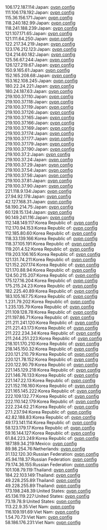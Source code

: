 106.172.187.114:Japan: [ovpn config](vpn/106_172_187_114.ovpn)  
111.106.178.192:Japan: [ovpn config](vpn/111_106_178_192.ovpn)  
115.36.156.171:Japan: [ovpn config](vpn/115_36_156_171.ovpn)  
118.240.182.99:Japan: [ovpn config](vpn/118_240_182_99.ovpn)  
118.241.188.239:Japan: [ovpn config](vpn/118_241_188_239.ovpn)  
121.107.171.65:Japan: [ovpn config](vpn/121_107_171_65.ovpn)  
121.111.64.250:Japan: [ovpn config](vpn/121_111_64_250.ovpn)  
122.217.34.219:Japan: [ovpn config](vpn/122_217_34_219.ovpn)  
123.176.212.123:Japan: [ovpn config](vpn/123_176_212_123.ovpn)  
124.214.60.182:Japan: [ovpn config](vpn/124_214_60_182.ovpn)  
125.56.67.244:Japan: [ovpn config](vpn/125_56_67_244.ovpn)  
126.127.219.67:Japan: [ovpn config](vpn/126_127_219_67.ovpn)  
150.9.165.61:Japan: [ovpn config](vpn/150_9_165_61.ovpn)  
152.165.208.68:Japan: [ovpn config](vpn/152_165_208_68.ovpn)  
153.162.108.245:Japan: [ovpn config](vpn/153_162_108_245.ovpn)  
180.22.24.221:Japan: [ovpn config](vpn/180_22_24_221.ovpn)  
180.24.187.63:Japan: [ovpn config](vpn/180_24_187_63.ovpn)  
219.100.37.110:Japan: [ovpn config](vpn/219_100_37_110.ovpn)  
219.100.37.118:Japan: [ovpn config](vpn/219_100_37_118.ovpn)  
219.100.37.119:Japan: [ovpn config](vpn/219_100_37_119.ovpn)  
219.100.37.126:Japan: [ovpn config](vpn/219_100_37_126.ovpn)  
219.100.37.165:Japan: [ovpn config](vpn/219_100_37_165.ovpn)  
219.100.37.166:Japan: [ovpn config](vpn/219_100_37_166.ovpn)  
219.100.37.169:Japan: [ovpn config](vpn/219_100_37_169.ovpn)  
219.100.37.174:Japan: [ovpn config](vpn/219_100_37_174.ovpn)  
219.100.37.177:Japan: [ovpn config](vpn/219_100_37_177.ovpn)  
219.100.37.179:Japan: [ovpn config](vpn/219_100_37_179.ovpn)  
219.100.37.190:Japan: [ovpn config](vpn/219_100_37_190.ovpn)  
219.100.37.2:Japan: [ovpn config](vpn/219_100_37_2.ovpn)  
219.100.37.24:Japan: [ovpn config](vpn/219_100_37_24.ovpn)  
219.100.37.29:Japan: [ovpn config](vpn/219_100_37_29.ovpn)  
219.100.37.54:Japan: [ovpn config](vpn/219_100_37_54.ovpn)  
219.100.37.56:Japan: [ovpn config](vpn/219_100_37_56.ovpn)  
219.100.37.81:Japan: [ovpn config](vpn/219_100_37_81.ovpn)  
219.100.37.90:Japan: [ovpn config](vpn/219_100_37_90.ovpn)  
221.118.9.134:Japan: [ovpn config](vpn/221_118_9_134.ovpn)  
27.94.92.178:Japan: [ovpn config](vpn/27_94_92_178.ovpn)  
42.127.168.31:Japan: [ovpn config](vpn/42_127_168_31.ovpn)  
58.190.214.75:Japan: [ovpn config](vpn/58_190_214_75.ovpn)  
60.128.15.134:Japan: [ovpn config](vpn/60_128_15_134.ovpn)  
90.149.241.116:Japan: [ovpn config](vpn/90_149_241_116.ovpn)  
112.148.149.117:Korea Republic of: [ovpn config](vpn/112_148_149_117.ovpn)  
112.170.94.153:Korea Republic of: [ovpn config](vpn/112_170_94_153.ovpn)  
112.185.80.60:Korea Republic of: [ovpn config](vpn/112_185_80_60.ovpn)  
118.33.139.166:Korea Republic of: [ovpn config](vpn/118_33_139_166.ovpn)  
118.37.105.191:Korea Republic of: [ovpn config](vpn/118_37_105_191.ovpn)  
119.201.4.52:Korea Republic of: [ovpn config](vpn/119_201_4_52.ovpn)  
119.203.106.165:Korea Republic of: [ovpn config](vpn/119_203_106_165.ovpn)  
121.131.74.211:Korea Republic of: [ovpn config](vpn/121_131_74_211.ovpn)  
121.152.207.174:Korea Republic of: [ovpn config](vpn/121_152_207_174.ovpn)  
121.170.88.94:Korea Republic of: [ovpn config](vpn/121_170_88_94.ovpn)  
124.50.215.207:Korea Republic of: [ovpn config](vpn/124_50_215_207.ovpn)  
175.127.16.204:Korea Republic of: [ovpn config](vpn/175_127_16_204.ovpn)  
175.215.24.23:Korea Republic of: [ovpn config](vpn/175_215_24_23.ovpn)  
182.225.40.89:Korea Republic of: [ovpn config](vpn/182_225_40_89.ovpn)  
183.105.167.75:Korea Republic of: [ovpn config](vpn/183_105_167_75.ovpn)  
1.231.79.202:Korea Republic of: [ovpn config](vpn/1_231_79_202.ovpn)  
1.235.135.79:Korea Republic of: [ovpn config](vpn/1_235_135_79.ovpn)  
211.109.128.78:Korea Republic of: [ovpn config](vpn/211_109_128_78.ovpn)  
211.197.86.71:Korea Republic of: [ovpn config](vpn/211_197_86_71.ovpn)  
211.211.241.120:Korea Republic of: [ovpn config](vpn/211_211_241_120.ovpn)  
211.221.43.173:Korea Republic of: [ovpn config](vpn/211_221_43_173.ovpn)  
211.222.234.34:Korea Republic of: [ovpn config](vpn/211_222_234_34.ovpn)  
211.244.251.223:Korea Republic of: [ovpn config](vpn/211_244_251_223.ovpn)  
218.101.170.210:Korea Republic of: [ovpn config](vpn/218_101_170_210.ovpn)  
218.145.150.32:Korea Republic of: [ovpn config](vpn/218_145_150_32.ovpn)  
220.121.210.79:Korea Republic of: [ovpn config](vpn/220_121_210_79.ovpn)  
220.121.78.152:Korea Republic of: [ovpn config](vpn/220_121_78_152.ovpn)  
220.122.90.79:Korea Republic of: [ovpn config](vpn/220_122_90_79.ovpn)  
221.145.129.218:Korea Republic of: [ovpn config](vpn/221_145_129_218.ovpn)  
221.146.76.133:Korea Republic of: [ovpn config](vpn/221_146_76_133.ovpn)  
221.147.22.13:Korea Republic of: [ovpn config](vpn/221_147_22_13.ovpn)  
221.152.116.160:Korea Republic of: [ovpn config](vpn/221_152_116_160.ovpn)  
221.165.145.222:Korea Republic of: [ovpn config](vpn/221_165_145_222.ovpn)  
222.109.132.77:Korea Republic of: [ovpn config](vpn/222_109_132_77.ovpn)  
222.110.142.179:Korea Republic of: [ovpn config](vpn/222_110_142_179.ovpn)  
222.234.62.21:Korea Republic of: [ovpn config](vpn/222_234_62_21.ovpn)  
27.1.237.94:Korea Republic of: [ovpn config](vpn/27_1_237_94.ovpn)  
42.82.188.83:Korea Republic of: [ovpn config](vpn/42_82_188_83.ovpn)  
49.173.141.114:Korea Republic of: [ovpn config](vpn/49_173_141_114.ovpn)  
58.123.179.17:Korea Republic of: [ovpn config](vpn/58_123_179_17.ovpn)  
59.16.144.127:Korea Republic of: [ovpn config](vpn/59_16_144_127.ovpn)  
61.84.223.249:Korea Republic of: [ovpn config](vpn/61_84_223_249.ovpn)  
187.189.34.219:Mexico: [ovpn config](vpn/187_189_34_219.ovpn)  
89.98.254.76:Netherlands: [ovpn config](vpn/89_98_254_76.ovpn)  
31.132.120.30:Russian Federation: [ovpn config](vpn/31_132_120_30.ovpn)  
45.94.118.37:Russian Federation: [ovpn config](vpn/45_94_118_37.ovpn)  
79.174.36.155:Russian Federation: [ovpn config](vpn/79_174_36_155.ovpn)  
101.108.79.119:Thailand: [ovpn config](vpn/101_108_79_119.ovpn)  
184.22.103.149:Thailand: [ovpn config](vpn/184_22_103_149.ovpn)  
49.228.255.89:Thailand: [ovpn config](vpn/49_228_255_89.ovpn)  
49.228.255.89:Thailand: [ovpn config](vpn/49_228_255_89.ovpn)  
173.198.248.39:United States: [ovpn config](vpn/173_198_248_39.ovpn)  
45.136.119.227:United States: [ovpn config](vpn/45_136_119_227.ovpn)  
73.19.78.9:United States: [ovpn config](vpn/73_19_78_9.ovpn)  
113.22.9.35:Viet Nam: [ovpn config](vpn/113_22_9_35.ovpn)  
116.109.191.69:Viet Nam: [ovpn config](vpn/116_109_191_69.ovpn)  
1.54.70.73:Viet Nam: [ovpn config](vpn/1_54_70_73.ovpn)  
58.186.176.231:Viet Nam: [ovpn config](vpn/58_186_176_231.ovpn)  
